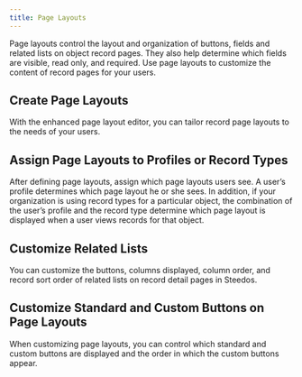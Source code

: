 ```yaml
---
title: Page Layouts
---
```


Page layouts control the layout and organization of buttons, fields and related lists on object record pages. They also help determine which fields are visible, read only, and required. Use page layouts to customize the content of record pages for your users.

## Create Page Layouts

With the enhanced page layout editor, you can tailor record page layouts to the needs of your users.

## Assign Page Layouts to Profiles or Record Types

After defining page layouts, assign which page layouts users see. A user’s profile determines which page layout he or she sees. In addition, if your organization is using record types for a particular object, the combination of the user’s profile and the record type determine which page layout is displayed when a user views records for that object.

## Customize Related Lists

You can customize the buttons, columns displayed, column order, and record sort order of related lists on record detail pages in Steedos.

## Customize Standard and Custom Buttons on Page Layouts

When customizing page layouts, you can control which standard and custom buttons are displayed and the order in which the custom buttons appear.



<!-- 页面布局用于控制按钮、字段和相关子表的布局和组织方式。它们也帮助确定哪些字段可见、只读和必填。使用页面布局，为您的用户自定义记录页面的内容。

## 默认显示页面

在创建对象时，我们已经给对象增加了相应的字段，系统会自动生成对象记录的详情显示页面。

系统默认的详情显示页面，主要包括以下内容：

* 对象信息，按字段的排序号，显示所有字段的值
* 操作按钮，包括：新建、编辑、删除等
* 相关子表的记录列表，并附新建按钮

如果希望修改这个显示页面，就可以自定义页面布局。  
以下步骤描述了如何自定义页面布局。

## 创建页面布局

在对象设置详情页中找到“页面布局”子表，新建页面布局。

 ![](https://console.steedos.cn/api/files/images/KoLia3v33FxMPaD96)              ![](https://console.steedos.cn/api/files/images/ru3Boe5u7saDG9XYi)

其中，简档可选择“用户”

> 每个页面布局都需对应一个简档，关于内置/自定义简档的详情，会在后续课程中展开。这里，先理解为：每个用户都属于一个简档；除管理员外，其他用户都默认属于用户这个简档。

## 配置操作按钮
默认显示全部操作按钮。如果不想显示某些操作按钮，直接从列表中移除即可；如果想在特定情况下显示某些操作按钮，就在操作按钮的“显示条件”属性中输入对应的显示公式。

 ![](https://console.steedos.cn/api/files/images/GNcw9zGmjjWXNQutX)

 ![](https://console.steedos.cn/api/files/images/nyvgQvXWkBzo59EPS)
## 配置显示字段

默认显示全部字段。如果不想显示某些字段，直接从列表中移除即可；如果想在特定情况下显示某些字段，就在字段的“显示条件”属性中输入对应的显示公式。

 ![](https://console.steedos.cn/api/files/images/ardLNmdHx3kL2BGf4)

### 调整字段的显示顺序

点击字段最左侧的图标，并上下拖动，就能调整字段的显示顺序。

 ![](https://console.steedos.cn/api/files/images/uz8KQRKj69Lghw7oc)

### 调整字段的属性

每个字段可以修改只读、必填、分组、[显示条件](/docs/amis/visible_on)这些属性。

## 配置相关子表

默认显示全部子表。如果不想显示某些子表，直接从列表中移除即可；如果想在特定情况下显示某些子表，就在子表的“显示条件”属性中输入对应的显示公式。
 ![](https://console.steedos.cn/api/files/images/5qxpbqMg4Y8gmpPJ2)

### 调整子表的显示顺序

点击相关子表最左侧的图标，并上下拖动，就能调整相关子表在详情页的显示顺序。

 ![](https://console.steedos.cn/api/files/images/gNGqZgbBhhPtz7gzt)

### 调整子表的属性

在相关子表的这一行，可以修改相关子表的属性，包括：
* 显示标题：默认取该子表对象名作为当前的显示标题。
* 显示的字段：默认取该子表对象的”所有“列表视图中的字段作为当前子表显示的字段。系统内置对象会自动将该对象中”所有“列表视图中显示的字段填充在此；自定义对象不会填充对应的字段，但其是生效的。
* 排序字段
* 排序方式：正序/倒序。
* 过滤规则
* [显示条件](/docs/amis/visible_on)
* 每页显示数量

![](https://console.steedos.cn/api/files/images/gR3dc23TJESy88bSK) -->